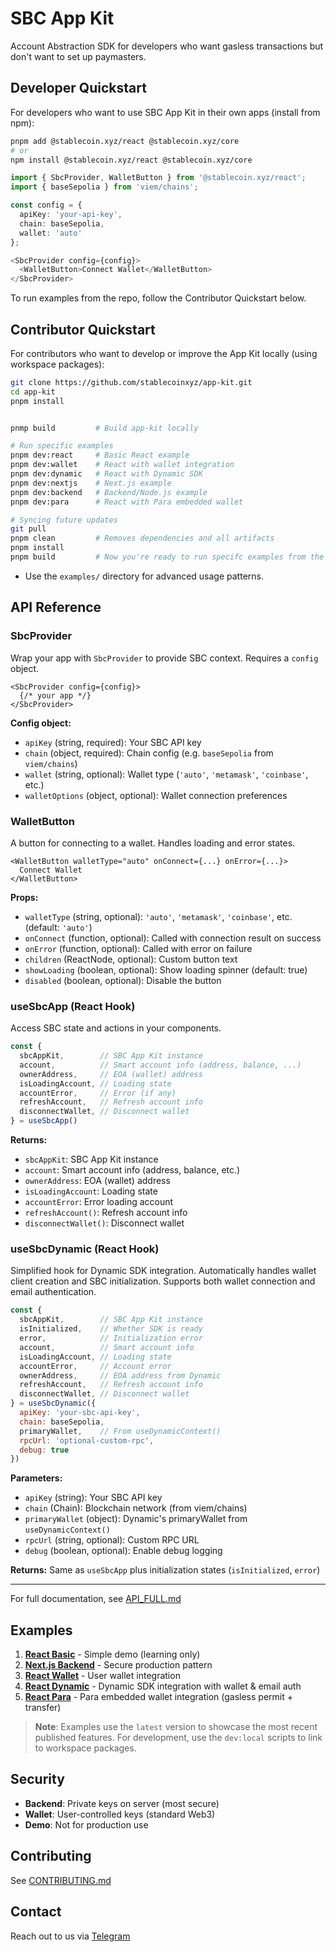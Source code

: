# SBC App Kit

Account Abstraction SDK for developers who want gasless transactions but don't want to set up paymasters.

## Developer Quickstart

For developers who want to use SBC App Kit in their own apps (install from npm):

```bash
pnpm add @stablecoin.xyz/react @stablecoin.xyz/core
# or
npm install @stablecoin.xyz/react @stablecoin.xyz/core
```

```typescript
import { SbcProvider, WalletButton } from '@stablecoin.xyz/react';
import { baseSepolia } from 'viem/chains';

const config = {
  apiKey: 'your-api-key',
  chain: baseSepolia,
  wallet: 'auto'
};

<SbcProvider config={config}>
  <WalletButton>Connect Wallet</WalletButton>
</SbcProvider>
```

To run examples from the repo, follow the Contributor Quickstart below.

## Contributor Quickstart

For contributors who want to develop or improve the App Kit locally (using workspace packages):

```bash
git clone https://github.com/stablecoinxyz/app-kit.git
cd app-kit
pnpm install


pnmp build         # Build app-kit locally

# Run specific examples
pnpm dev:react     # Basic React example
pnpm dev:wallet    # React with wallet integration
pnpm dev:dynamic   # React with Dynamic SDK
pnpm dev:nextjs    # Next.js example
pnpm dev:backend   # Backend/Node.js example
pnpm dev:para      # React with Para embedded wallet

# Syncing future updates
git pull
pnpm clean         # Removes dependencies and all artifacts
pnpm install
pnpm build         # Now you're ready to run specifc examples from the root dir (e.g. pnpm dev:react)
```

- Use the `examples/` directory for advanced usage patterns.

## API Reference

### SbcProvider

Wrap your app with `SbcProvider` to provide SBC context. Requires a `config` object.

```tsx
<SbcProvider config={config}>
  {/* your app */}
</SbcProvider>
```

**Config object:**

- `apiKey` (string, required): Your SBC API key
- `chain` (object, required): Chain config (e.g. `baseSepolia` from `viem/chains`)
- `wallet` (string, optional): Wallet type (`'auto'`, `'metamask'`, `'coinbase'`, etc.)
- `walletOptions` (object, optional): Wallet connection preferences

### WalletButton

A button for connecting to a wallet. Handles loading and error states.

```tsx
<WalletButton walletType="auto" onConnect={...} onError={...}>
  Connect Wallet
</WalletButton>
```

**Props:**

- `walletType` (string, optional): `'auto'`, `'metamask'`, `'coinbase'`, etc. (default: `'auto'`)
- `onConnect` (function, optional): Called with connection result on success
- `onError` (function, optional): Called with error on failure
- `children` (ReactNode, optional): Custom button text
- `showLoading` (boolean, optional): Show loading spinner (default: true)
- `disabled` (boolean, optional): Disable the button

### useSbcApp (React Hook)

Access SBC state and actions in your components.

```js
const {
  sbcAppKit,        // SBC App Kit instance
  account,          // Smart account info (address, balance, ...)
  ownerAddress,     // EOA (wallet) address
  isLoadingAccount, // Loading state
  accountError,     // Error (if any)
  refreshAccount,   // Refresh account info
  disconnectWallet, // Disconnect wallet
} = useSbcApp()
```

**Returns:**

- `sbcAppKit`: SBC App Kit instance
- `account`: Smart account info (address, balance, etc.)
- `ownerAddress`: EOA (wallet) address
- `isLoadingAccount`: Loading state
- `accountError`: Error loading account
- `refreshAccount()`: Refresh account info
- `disconnectWallet()`: Disconnect wallet

### useSbcDynamic (React Hook)

Simplified hook for Dynamic SDK integration. Automatically handles wallet client creation and SBC initialization. Supports both wallet connection and email authentication.

```js
const {
  sbcAppKit,        // SBC App Kit instance
  isInitialized,    // Whether SDK is ready
  error,            // Initialization error
  account,          // Smart account info
  isLoadingAccount, // Loading state
  accountError,     // Account error
  ownerAddress,     // EOA address from Dynamic
  refreshAccount,   // Refresh account info
  disconnectWallet, // Disconnect wallet
} = useSbcDynamic({
  apiKey: 'your-sbc-api-key',
  chain: baseSepolia,
  primaryWallet,    // From useDynamicContext()
  rpcUrl: 'optional-custom-rpc',
  debug: true
})
```

**Parameters:**

- `apiKey` (string): Your SBC API key
- `chain` (Chain): Blockchain network (from viem/chains)
- `primaryWallet` (object): Dynamic's primaryWallet from `useDynamicContext()`
- `rpcUrl` (string, optional): Custom RPC URL
- `debug` (boolean, optional): Enable debug logging

**Returns:** Same as `useSbcApp` plus initialization states (`isInitialized`, `error`)

---

For full documentation, see [API_FULL.md](./API_FULL.md)

## Examples

1. **[React Basic](./examples/react-basic)** - Simple demo (learning only)
2. **[Next.js Backend](./examples/nextjs-backend)** - Secure production pattern
3. **[React Wallet](./examples/react-wallet)** - User wallet integration
4. **[React Dynamic](./examples/react-dynamic)** - Dynamic SDK integration with wallet & email auth
5. **[React Para](./examples/react-para)** - Para embedded wallet integration (gasless permit + transfer)

> **Note**: Examples use the `latest` version to showcase the most recent published features. For development, use the `dev:local` scripts to link to workspace packages.

## Security

- **Backend**: Private keys on server (most secure)
- **Wallet**: User-controlled keys (standard Web3)
- **Demo**: Not for production use

## Contributing

See [CONTRIBUTING.md](CONTRIBUTING.md)

## Contact

Reach out to us via [Telegram](https://t.me/stablecoin_xyz)
